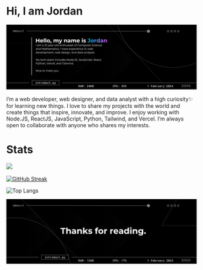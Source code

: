 # Hi, I am Jordan

![](asset/ohaiyo.png)

I’m a web developer, web designer, and data analyst with a high curiosity✨ for learning new things. I love to share my projects with the world and create things that inspire, innovate, and improve. I enjoy working with Node.JS, ReactJS, JavaScript, Python, Tailwind, and Vercel. I’m always open to collaborate with anyone who shares my interests.

# Stats
![](https://github-readme-stats.vercel.app/api?username=DaemonPooling&show_icons=true&theme=dracula)

[![GitHub Streak](https://streak-stats.demolab.com/?user=DaemonPooling)](https://git.io/streak-stats)

![Top Langs](https://github-readme-stats.vercel.app/api/top-langs/?username=DaemonPooling&layout=compact)



![](asset/bye.png)
